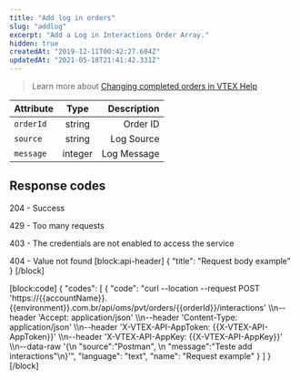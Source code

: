 ```yaml
---
title: "Add log in orders"
slug: "addlog"
excerpt: "Add a Log in Interactions Order Array."
hidden: true
createdAt: "2019-12-11T00:42:27.604Z"
updatedAt: "2021-05-18T21:41:42.331Z"
---
```

> Learn more about [Changing completed orders in VTEX Help](https://help.vtex.com/en/tutorial/change-making-changes-to-an-order)



| Attribute    | Type        | Description |
| --------------- |:---------:| -------------------------------------------------------------------------------------------:|
| `orderId` | string | Order ID |
| `source` | string | Log Source |
| `message` | integer | Log Message |






## Response codes


204 - Success

429 - Too many requests

403 - The credentials are not enabled to access the service

404 - Value not found 
[block:api-header]
{
  "title": "Request body example"
}
[/block]

[block:code]
{
  "codes": [
    {
      "code": "curl --location --request POST 'https://{{accountName}}.{{environment}}.com.br/api/oms/pvt/orders/{{orderId}}/interactions' \\\n--header 'Accept: application/json' \\\n--header 'Content-Type: application/json' \\\n--header 'X-VTEX-API-AppToken: {{X-VTEX-API-AppToken}}' \\\n--header 'X-VTEX-API-AppKey: {{X-VTEX-API-AppKey}}' \\\n--data-raw '{\n     \"source\":\"Postman\",                    \n     \"message\":\"Teste add interactions\"\n}'",
      "language": "text",
      "name": "Request example"
    }
  ]
}
[/block]